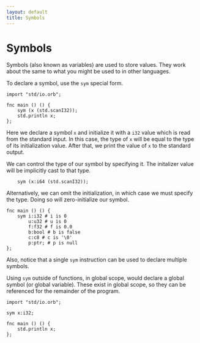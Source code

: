 ```yaml
---
layout: default
title: Symbols
---
```

# Symbols

Symbols (also known as variables) are used to store values. They work about the same to what you might be used to in other languages.

To declare a symbol, use the `sym` special form.

```
import "std/io.orb";

fnc main () () {
    sym (x (std.scanI32));
    std.println x;
};
```

Here we declare a symbol `x` and initialize it with a `i32` value which is read from the standard input. In this case, the type of `x` will be equal to the type of its initialization value. After that, we print the value of `x` to the standard output.

We can control the type of our symbol by specifying it. The initalizer value will be implicitly cast to that type.

```
    sym (x:i64 (std.scanI32));
```

Alternatively, we can omit the initialization, in which case we must specify the type. Doing so will zero-initialize our symbol.

```
fnc main () () {
    sym i:i32 # i is 0
        u:u32 # u is 0
        f:f32 # f is 0.0
        b:bool # b is false
        c:c8 # c is '\0'
        p:ptr; # p is null
};
```

Also, notice that a single `sym` instruction can be used to declare multiple symbols.

Using `sym` outside of functions, in global scope, would declare a global symbol (or global variable). These exist in global scope, so they can be referenced for the remainder of the program.

```
import "std/io.orb";

sym x:i32;

fnc main () () {
    std.println x;
};
```